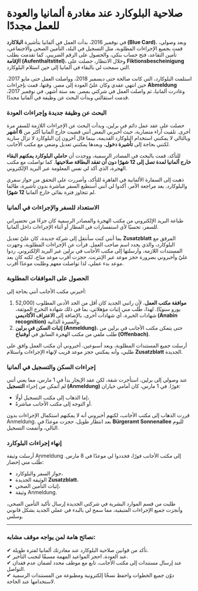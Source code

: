 # صلاحية البلوكارد عند مغادرة ألمانيا والعودة للعمل مجددًا  

في نوفمبر 2016، بدأت العمل في ألمانيا بتأشيرة **البلاكارد (Blue Card)**، وبعد وصولي، قمت بجميع الإجراءات المطلوبة، مثل التسجيل في البلد، التأمين الصحي والاجتماعي، تأمين التقاعد، فتح حساب بنكي، والحصول على الرقم الضريبي. كما تقدمت بطلب **الإقامة (Aufenthaltstitel)**، وخلال الانتظار، حصلت على **Fiktionsbescheinigung** التي سمحت لي بالبقاء في ألمانيا إلى حين استلام البلوكارد.  

استلمت البلوكارد، التي كانت صالحة حتى ديسمبر 2018، وواصلت العمل حتى مايو 2017، حين انتهى عقدي وكان عليّ العودة إلى مصر. وقتها، قمت بإجراءات **Abmeldung** وغادرت ألمانيا، ثم واصلت العمل في شركتي بمصر. بعد ستة أشهر، في نوفمبر 2017، قدمت استقالتي وبدأت البحث عن وظيفة في ألمانيا مجددًا.  

### البحث عن وظيفة جديدة وإجراءات العودة  

حصلت على عقد عمل دائم في برلين، وبدأت البحث عن الإجراءات اللازمة للسفر مرة أخرى. تلقيت آراء متضاربة، حيث أخبرني البعض أنني قضيت خارج ألمانيا أكثر من **6 أشهر** وبالتالي لا يمكنني استخدام البلوكارد القديمة، بينما قال آخرون إن البلوكارد لا تزال سارية لكنني بحاجة إلى **تأشيرة دخول**، وبعدها يمكنني تعديل وضعي مع مكتب الأجانب.  

للتأكد، قمت بالبحث في المصادر الرسمية، ووجدت أن **حاملي البلوكارد يمكنهم البقاء خارج ألمانيا لمدة تصل إلى 12 شهرًا دون أن تفقد البطاقة صلاحيتها**. كما تواصلت مع مكتب الهجرة، الذي أكد لي نفس المعلومة عبر البريد الإلكتروني.  

ذهبت إلى السفارة الألمانية في القاهرة للتأكد، وأصررت على التحقق من جواز سفري والبلوكارد. بعد مراجعة الأمر، أكدوا لي أنني أستطيع السفر مباشرة بدون تأشيرة، طالما لم تتجاوز فترة بقائي خارج ألمانيا **12 شهرًا**.  

### الاستعداد للسفر والإجراءات في ألمانيا  

طباعة البريد الإلكتروني من مكتب الهجرة والمصادر الرسمية كان جزءًا من تحضيراتي للسفر، تحسبًا لأي استفسارات في المطار أو أثناء الإجراءات داخل ألمانيا.  

بما أنني كنت سأنتقل إلى شركة جديدة، كان عليّ تعديل **Zusatzblatt** المرفق مع البلوكارد، والذي يحدد اسم صاحب العمل. قرأت عن الإجراءات المطلوبة، وجهزت المستندات اللازمة، وأرسلتها إلى مكتب الأجانب في برلين عبر البريد الإلكتروني. ردوا عليّ وأخبروني بضرورة حجز موعد عبر الإنترنت. حجزت أقرب موعد متاح، لكنه كان بعد موعد بدء عملي، لذا تواصلت معهم وطلبت موعدًا أقرب.  

### الحصول على الموافقات المطلوبة  

أخبرني مكتب الأجانب أنني بحاجة إلى:  
1. **موافقة مكتب العمل**، لأن راتبي الجديد كان أقل من الحد الأدنى المطلوب (52,000 يورو سنويًا). لهذا، طُلب مني إثبات مؤهلاتي، بما في ذلك شهادة التخرج الموثقة، شهادات الخبرة، أي شهادات أخرى، بالإضافة إلى **الاعتراف الأكاديمي (Anabin recognition)** والسيرة الذاتية.  
2. **إثبات السكن في برلين (Anmeldung)**، حتى يتمكن مكتب الأجانب في برلين من طلب ملفي من مكتب الهجرة السابق في **أوفنباخ (Offenbach)**.  

أرسلت جميع المستندات المطلوبة، وبعد أسبوعين، أخبروني أن مكتب العمل وافق على طلبي، وأنه يمكنني حجز موعد قريب لإنهاء الإجراءات واستلام **Zusatzblatt** الجديدة.  

### إجراءات السكن والتسجيل في ألمانيا  

عند وصولي إلى برلين، استأجرت شقة، لكن عقد الإيجار بدأ في 1 مارس، مما يعني أنني لم أتمكن من إجراء **التسجيل (Anmeldung)** فورًا. في 1 مارس، كان أمامي خياران:  
- إما الذهاب إلى مكتب التسجيل أولًا،  
- أو التوجه إلى مكتب الأجانب مباشرةً.  

قررت الذهاب إلى مكتب الأجانب، لكنهم أخبروني أنه لا يمكنهم استكمال الإجراءات بدون Anmeldung. بعد انتظار طويل، حجزت موعدًا في **Bürgeramt Sonnenallee** لليوم التالي، وأتممت التسجيل.  

### إنهاء إجراءات البلوكارد  

أرسلت وثيقة Anmeldung إلى مكتب الأجانب فورًا، فحددوا لي موعدًا في 8 مارس. طُلب مني إحضار:  
- جواز السفر والبلوكارد،  
- الوثيقة الجديدة **Zusatzblatt**،  
- إثبات التأمين الصحي،  
- وثيقة Anmeldung.  

طلبت من قسم الموارد البشرية في شركتي الجديدة إرسال تأكيد التأمين الصحي، وأنجزت جميع الإجراءات المتبقية، مما سمح لي بالبدء في عملي الجديد بشكل قانوني وسلس.  

---

### **نصائح هامة لمن يواجه موقف مشابه:**  
✔ تأكد من قوانين صلاحية البلوكارد عند مغادرتك ألمانيا لفترة طويلة.  
✔ عند العودة، احجز المواعيد المهمة مسبقًا لتجنب التأخير.  
✔ عند إرسال مستندات إلى مكتب الأجانب، تابع مع موظف محدد لضمان عدم فقدان التواصل.  
✔ دوّن جميع الخطوات واحفظ نسخًا إلكترونية ومطبوعة من المستندات الرسمية لاستخدامها عند الحاجة.  